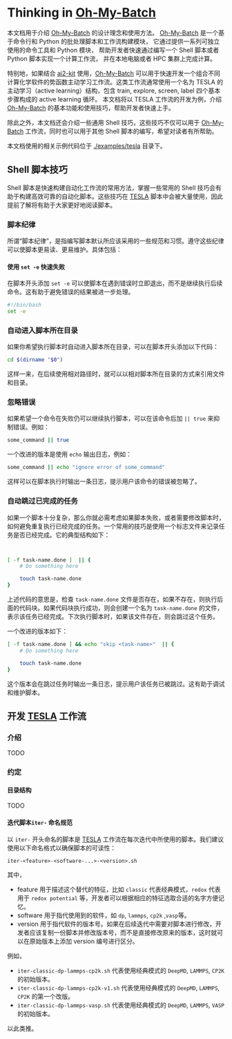 # Thinking in [Oh-My-Batch]

本文档用于介绍 [Oh-My-Batch] 的设计理念和使用方法。
[Oh-My-Batch] 是一个基于命令行和 Python 的批处理脚本和工作流构建模块，
它通过提供一系列可独立使用的命令工具和 Python 模块，
帮助开发者快速通过编写一个 Shell 脚本或者 Python 脚本实现一个计算工作流，
并在本地电脑或者 HPC 集群上完成计算。

特别地，如果结合 [ai2-kit] 使用，[Oh-My-Batch] 可以用于快速开发一个组合不同计算化学软件的势函数主动学习工作流。这类工作流通常使用一个名为 TESLA 的主动学习（active learning）结构，包含 train, explore, screen, label 四个基本步骤构成的 active learning 循环。 本文档将以 TESLA 工作流的开发为例，介绍 [Oh-My-Batch] 的基本功能和使用技巧，帮助开发者快速上手。

除此之外，本文档还会介绍一些通用 Shell 技巧，这些技巧不仅可以用于 [Oh-My-Batch] 工作流，同时也可以用于其他 Shell 脚本的编写，希望对读者有所帮助。

本文档使用的相关示例代码位于 [./examples/tesla](../examples/tesla/) 目录下。


## Shell 脚本技巧
Shell 脚本是快速构建自动化工作流的常用方法，掌握一些常用的 Shell 技巧会有助于构建高效可靠的自动化脚本。这些技巧在 [TESLA] 脚本中会被大量使用，因此提前了解将有助于大家更好地阅读脚本。

### 脚本纪律
所谓“脚本纪律”，是指编写脚本默认所应该采用的一些规范和习惯。遵守这些纪律可以使脚本更易读、更易维护。具体包括：

#### 使用 `set -e` 快速失败
在脚本开头添加 `set -e` 可以使脚本在遇到错误时立即退出，而不是继续执行后续命令。这有助于避免错误的结果被进一步处理。

```bash
#!/bin/bash
set -e 
```

### 自动进入脚本所在目录
如果你希望执行脚本时自动进入脚本所在目录，可以在脚本开头添加以下代码：

```bash
cd $(dirname "$0")
```

这样一来，在后续使用相对路径时，就可以以相对脚本所在目录的方式来引用文件和目录。

### 忽略错误
如果希望一个命令在失败仍可以继续执行脚本，可以在该命令后加 `|| true` 来抑制错误。例如：

```bash
some_command || true
```
一个改进的版本是使用 `echo` 输出日志，例如：
```bash
some_command || echo "ignore error of some_command"
```
这样可以在脚本执行时输出一条日志，提示用户该命令的错误被忽略了。

### 自动跳过已完成的任务
如果一个脚本十分复杂，那么你就必需考虑如果脚本失败，或者需要修改脚本时，如何避免重复执行已经完成的任务。一个常用的技巧是使用一个标志文件来记录任务是否已经完成。它的典型结构如下：

```bash


[ -f task-name.done ]  || {
    # Do something here

    touch task-name.done
}

```
上述代码的意思是，检查 `task-name.done` 文件是否存在，如果不存在，则执行后面的代码块。如果代码块执行成功，则会创建一个名为 `task-name.done` 的文件，表示该任务已经完成。下次执行脚本时，如果该文件存在，则会跳过这个任务。

一个改进的版本如下：

```bash
[ -f task-name.done ] && echo "skip <task-name>"  || {
    # Do something here

    touch task-name.done
}
```

这个版本会在跳过任务时输出一条日志，提示用户该任务已被跳过。这有助于调试和维护脚本。



## 开发 [TESLA] 工作流 
### 介绍
TODO

### 约定
#### 目录结构
TODO

#### 迭代脚本`iter-` 命名规范
以 `iter-` 开头命名的脚本是 [TESLA] 工作流在每次迭代中所使用的脚本。我们建议使用以下命名格式以确保脚本的可读性：

`iter-<feature>-<software-...>-<version>.sh`

其中，
* feature 用于描述这个替代的特征，比如 `classic` 代表经典模式，`redox` 代表用于 `redox potential` 等，开发者可以根据相应的特征选取合适的名字方便记忆。
* software 用于指代使用到的软件，如 `dp`, `lammps`, `cp2k` ,`vasp`等。
* version 用于指代软件的版本号。如果在后续迭代中需要对脚本进行修改，开发者应该复制一份脚本并修改版本号，而不是直接修改原来的版本，这时就可以在原始版本上添加 version 编号进行区分。

例如，
* `iter-classic-dp-lammps-cp2k.sh` 代表使用经典模式的 `DeepMD`, `LAMMPS`, `CP2K` 的初始版本。
* `iter-classic-dp-lammps-cp2k-v1.sh` 代表使用经典模式的 `DeepMD`, `LAMMPS`, `CP2K` 的第一个改版。
* `iter-classic-dp-lammps-vasp.sh` 代表使用经典模式的 `DeepMD`, `LAMMPS`, `VASP` 的初始版本。

以此类推。

[Oh-My-Batch]: https://github.com/link89/oh-my-batch
[ai2-kit]: https://github.com/chenggroup/ai2-kit
[TESLA]: ../examples/tesla/
